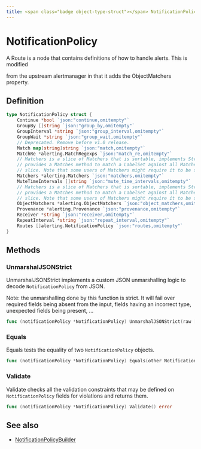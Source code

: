 ```yaml
---
title: <span class="badge object-type-struct"></span> NotificationPolicy
---
```

# <span class="badge object-type-struct"></span> NotificationPolicy

A Route is a node that contains definitions of how to handle alerts. This is modified

from the upstream alertmanager in that it adds the ObjectMatchers property.

## Definition

```go
type NotificationPolicy struct {
    Continue *bool `json:"continue,omitempty"`
    GroupBy []string `json:"group_by,omitempty"`
    GroupInterval *string `json:"group_interval,omitempty"`
    GroupWait *string `json:"group_wait,omitempty"`
    // Deprecated. Remove before v1.0 release.
    Match map[string]string `json:"match,omitempty"`
    MatchRe *alerting.MatchRegexps `json:"match_re,omitempty"`
    // Matchers is a slice of Matchers that is sortable, implements Stringer, and
    // provides a Matches method to match a LabelSet against all Matchers in the
    // slice. Note that some users of Matchers might require it to be sorted.
    Matchers *alerting.Matchers `json:"matchers,omitempty"`
    MuteTimeIntervals []string `json:"mute_time_intervals,omitempty"`
    // Matchers is a slice of Matchers that is sortable, implements Stringer, and
    // provides a Matches method to match a LabelSet against all Matchers in the
    // slice. Note that some users of Matchers might require it to be sorted.
    ObjectMatchers *alerting.ObjectMatchers `json:"object_matchers,omitempty"`
    Provenance *alerting.Provenance `json:"provenance,omitempty"`
    Receiver *string `json:"receiver,omitempty"`
    RepeatInterval *string `json:"repeat_interval,omitempty"`
    Routes []alerting.NotificationPolicy `json:"routes,omitempty"`
}
```
## Methods

### <span class="badge object-method"></span> UnmarshalJSONStrict

UnmarshalJSONStrict implements a custom JSON unmarshalling logic to decode `NotificationPolicy` from JSON.

Note: the unmarshalling done by this function is strict. It will fail over required fields being absent from the input, fields having an incorrect type, unexpected fields being present, …

```go
func (notificationPolicy *NotificationPolicy) UnmarshalJSONStrict(raw []byte) error
```

### <span class="badge object-method"></span> Equals

Equals tests the equality of two `NotificationPolicy` objects.

```go
func (notificationPolicy *NotificationPolicy) Equals(other NotificationPolicy) bool
```

### <span class="badge object-method"></span> Validate

Validate checks all the validation constraints that may be defined on `NotificationPolicy` fields for violations and returns them.

```go
func (notificationPolicy *NotificationPolicy) Validate() error
```

## See also

 * <span class="badge builder"></span> [NotificationPolicyBuilder](./builder-NotificationPolicyBuilder.md)
